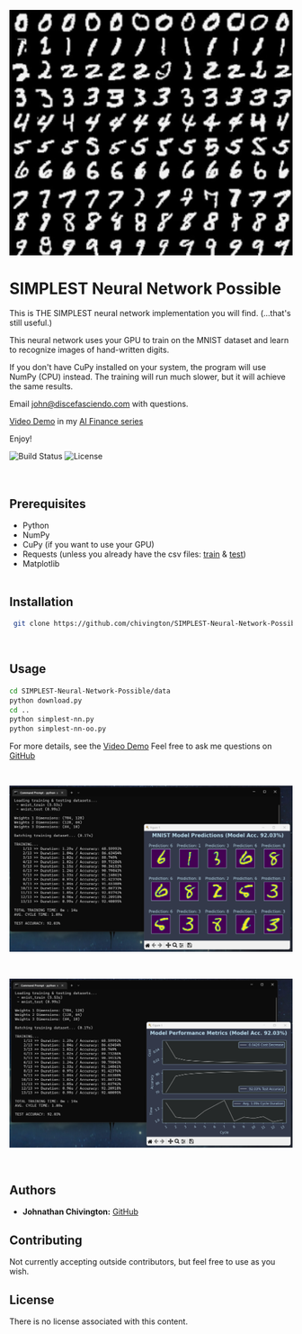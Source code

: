 <p align="center">
 <img width='600' src='https://github.com/chivington/SIMPLEST-Neural-Network-Possible/blob/main/imgs/banner.png' alt='MNIST Digits'/>
</p>

# SIMPLEST Neural Network Possible
This is THE SIMPLEST neural network implementation you will find. (...that's still useful.)

This neural network uses your GPU to train on the MNIST dataset and learn to recognize images of hand-written digits.

If you don't have CuPy installed on your system, the program will use NumPy (CPU) instead. The training will run much slower, but it will achieve the same results.

Email john@discefasciendo.com with questions.

[Video Demo](https://youtube.com/@discefasciendo/video) in my [AI Finance series](https://youtube.com/@discefasciendo/playlist)

Enjoy!

![Build Status](https://img.shields.io/badge/build-Stable-green.svg)
![License](https://img.shields.io/badge/license-NONE-green.svg)
<br/><br/><br/>

## Prerequisites
 * Python
 * NumPy
 * CuPy (if you want to use your GPU)
 * Requests (unless you already have the csv files: [train](https://pjreddie.com/media/files/mnist_train.csv) & [test](https://pjreddie.com/media/files/mnist_test.csv))
 * Matplotlib
<br/><br/>


## Installation
```bash
 git clone https://github.com/chivington/SIMPLEST-Neural-Network-Possible.git
```
<br/>

## Usage
```bash
cd SIMPLEST-Neural-Network-Possible/data
python download.py
cd ..
python simplest-nn.py
python simplest-nn-oo.py
```

For more details, see the [Video Demo](https://youtube.com/@discefasciendo)
Feel free to ask me questions on [GitHub](https://github.com/chivington)

<br/>
<p align="center">
 <img src='https://github.com/chivington/SIMPLEST-Neural-Network-Possible/blob/main/imgs/predictions.png' alt='Predictions'/>
</p><br/>

<p align="center">
 <img src='https://github.com/chivington/SIMPLEST-Neural-Network-Possible/blob/main/imgs/performance.png' alt='Performance'/>
</p>
<br/>


## Authors
* **Johnathan Chivington:** [GitHub](https://github.com/chivington)

## Contributing
Not currently accepting outside contributors, but feel free to use as you wish.

## License
There is no license associated with this content.
<br/><br/>
